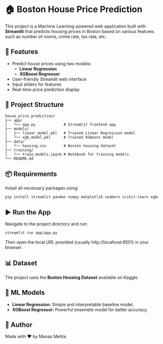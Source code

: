 
# 🏠 Boston House Price Prediction

This project is a Machine Learning-powered web application built with **Streamlit** that predicts housing prices in Boston based on various features such as number of rooms, crime rate, tax rate, etc.

## 🚀 Features

- Predict house prices using two models:
  - **Linear Regression**
  - **XGBoost Regressor**
- User-friendly Streamlit web interface
- Input sliders for features
- Real-time price prediction display

## 📁 Project Structure

```
house_price_prediction/
├── app/
│   └── app.py             # Streamlit frontend app
├── models/
│   ├── linear_model.pkl   # Trained Linear Regression model
│   └── xgb_model.pkl      # Trained XGBoost model
├── data/
│   └── housing.csv        # Boston housing dataset
├── training/
│   └── train_models.ipynb # Notebook for training models
└── README.md
```

## 📦 Requirements

Install all necessary packages using:

```bash
pip install streamlit pandas numpy matplotlib seaborn scikit-learn xgboost joblib
```

## ▶️ Run the App

Navigate to the project directory and run:

```bash
streamlit run app/app.py
```

Then open the local URL provided (usually http://localhost:8501) in your browser.

## 📊 Dataset

The project uses the **Boston Housing Dataset** available on Kaggle.

## 🧠 ML Models

- **Linear Regression:** Simple and interpretable baseline model.
- **XGBoost Regressor:** Powerful ensemble model for better accuracy.

## 📌 Author

Made with ❤️ by Manas Mehta

